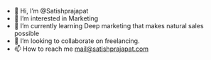 - 👋 Hi, I’m @Satishprajapat
- 👀 I’m interested in Marketing
- 🌱 I’m currently learning Deep marketing that makes natural sales possible
- 💞️ I’m looking to collaborate on freelancing.
- 📫 How to reach me mail@satishprajapat.com

<!---
Satishprajapat/Satishprajapat is a ✨ special ✨ repository because its `README.md` (this file) appears on your GitHub profile.
You can click the Preview link to take a look at your changes.
--->
